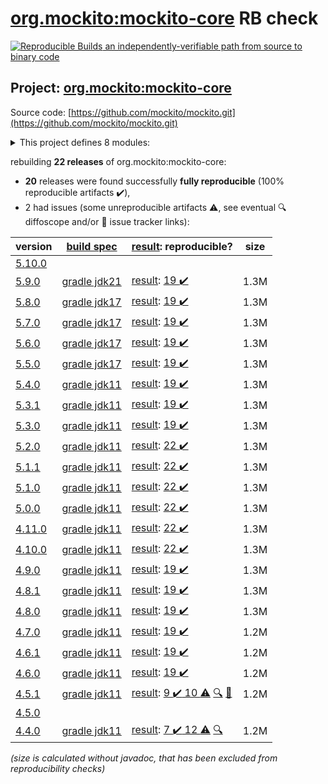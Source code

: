 [org.mockito:mockito-core](https://central.sonatype.com/artifact/org.mockito/mockito-core/versions) RB check
=======

[![Reproducible Builds](https://reproducible-builds.org/images/logos/rb.svg) an independently-verifiable path from source to binary code](https://reproducible-builds.org/)

## Project: [org.mockito:mockito-core](https://central.sonatype.com/artifact/org.mockito/mockito-core/versions)

Source code: [https://github.com/mockito/mockito.git](https://github.com/mockito/mockito.git)

<details><summary>This project defines 8 modules:</summary>

* [org.mockito:mockito-android](https://central.sonatype.com/artifact/org.mockito/mockito-android/5.9.0)
* [org.mockito:mockito-bom](https://central.sonatype.com/artifact/org.mockito/mockito-bom/5.9.0)
* [org.mockito:mockito-core](https://central.sonatype.com/artifact/org.mockito/mockito-core/5.9.0)
* [org.mockito:mockito-errorprone](https://central.sonatype.com/artifact/org.mockito/mockito-errorprone/5.9.0)
* [org.mockito:mockito-inline](https://central.sonatype.com/artifact/org.mockito/mockito-inline/5.9.0)
* [org.mockito:mockito-junit-jupiter](https://central.sonatype.com/artifact/org.mockito/mockito-junit-jupiter/5.9.0)
* [org.mockito:mockito-proxy](https://central.sonatype.com/artifact/org.mockito/mockito-proxy/5.9.0)
* [org.mockito:mockito-subclass](https://central.sonatype.com/artifact/org.mockito/mockito-subclass/5.9.0)
</details>

rebuilding **22 releases** of org.mockito:mockito-core:
- **20** releases were found successfully **fully reproducible** (100% reproducible artifacts :heavy_check_mark:),
- 2 had issues (some unreproducible artifacts :warning:, see eventual :mag: diffoscope and/or :memo: issue tracker links):

| version | [build spec](/BUILDSPEC.md) | [result](https://reproducible-builds.org/docs/jvm/): reproducible? | size |
| -- | --------- | ------ | -- |
| [5.10.0](https://central.sonatype.com/artifact/org.mockito/mockito-core/5.10.0/pom) | | | |
| [5.9.0](https://central.sonatype.com/artifact/org.mockito/mockito-core/5.9.0/pom) | [gradle jdk21](mockito-5.9.0.buildspec) | [result](mockito-core-5.9.0.buildinfo): [19 :heavy_check_mark: ](mockito-core-5.9.0.buildcompare) | 1.3M |
| [5.8.0](https://central.sonatype.com/artifact/org.mockito/mockito-core/5.8.0/pom) | [gradle jdk17](mockito-5.8.0.buildspec) | [result](mockito-core-5.8.0.buildinfo): [19 :heavy_check_mark: ](mockito-core-5.8.0.buildcompare) | 1.3M |
| [5.7.0](https://central.sonatype.com/artifact/org.mockito/mockito-core/5.7.0/pom) | [gradle jdk17](mockito-5.7.0.buildspec) | [result](mockito-core-5.7.0.buildinfo): [19 :heavy_check_mark: ](mockito-core-5.7.0.buildcompare) | 1.3M |
| [5.6.0](https://central.sonatype.com/artifact/org.mockito/mockito-core/5.6.0/pom) | [gradle jdk17](mockito-5.6.0.buildspec) | [result](mockito-core-5.6.0.buildinfo): [19 :heavy_check_mark: ](mockito-core-5.6.0.buildcompare) | 1.3M |
| [5.5.0](https://central.sonatype.com/artifact/org.mockito/mockito-core/5.5.0/pom) | [gradle jdk17](mockito-5.5.0.buildspec) | [result](mockito-core-5.5.0.buildinfo): [19 :heavy_check_mark: ](mockito-core-5.5.0.buildcompare) | 1.3M |
| [5.4.0](https://central.sonatype.com/artifact/org.mockito/mockito-core/5.4.0/pom) | [gradle jdk11](mockito-5.4.0.buildspec) | [result](mockito-core-5.4.0.buildinfo): [19 :heavy_check_mark: ](mockito-core-5.4.0.buildcompare) | 1.3M |
| [5.3.1](https://central.sonatype.com/artifact/org.mockito/mockito-core/5.3.1/pom) | [gradle jdk11](mockito-5.3.1.buildspec) | [result](mockito-core-5.3.1.buildinfo): [19 :heavy_check_mark: ](mockito-core-5.3.1.buildcompare) | 1.3M |
| [5.3.0](https://central.sonatype.com/artifact/org.mockito/mockito-core/5.3.0/pom) | [gradle jdk11](mockito-5.3.0.buildspec) | [result](mockito-core-5.3.0.buildinfo): [19 :heavy_check_mark: ](mockito-core-5.3.0.buildcompare) | 1.3M |
| [5.2.0](https://central.sonatype.com/artifact/org.mockito/mockito-core/5.2.0/pom) | [gradle jdk11](mockito-5.2.0.buildspec) | [result](mockito-core-5.2.0.buildinfo): [22 :heavy_check_mark: ](mockito-core-5.2.0.buildcompare) | 1.3M |
| [5.1.1](https://central.sonatype.com/artifact/org.mockito/mockito-core/5.1.1/pom) | [gradle jdk11](mockito-5.1.1.buildspec) | [result](mockito-core-5.1.1.buildinfo): [22 :heavy_check_mark: ](mockito-core-5.1.1.buildcompare) | 1.3M |
| [5.1.0](https://central.sonatype.com/artifact/org.mockito/mockito-core/5.1.0/pom) | [gradle jdk11](mockito-5.1.0.buildspec) | [result](mockito-core-5.1.0.buildinfo): [22 :heavy_check_mark: ](mockito-core-5.1.0.buildcompare) | 1.3M |
| [5.0.0](https://central.sonatype.com/artifact/org.mockito/mockito-core/5.0.0/pom) | [gradle jdk11](mockito-5.0.0.buildspec) | [result](mockito-core-5.0.0.buildinfo): [22 :heavy_check_mark: ](mockito-core-5.0.0.buildcompare) | 1.3M |
| [4.11.0](https://central.sonatype.com/artifact/org.mockito/mockito-core/4.11.0/pom) | [gradle jdk11](mockito-4.11.0.buildspec) | [result](mockito-core-4.11.0.buildinfo): [22 :heavy_check_mark: ](mockito-core-4.11.0.buildcompare) | 1.3M |
| [4.10.0](https://central.sonatype.com/artifact/org.mockito/mockito-core/4.10.0/pom) | [gradle jdk11](mockito-4.10.0.buildspec) | [result](mockito-core-4.10.0.buildinfo): [22 :heavy_check_mark: ](mockito-core-4.10.0.buildcompare) | 1.3M |
| [4.9.0](https://central.sonatype.com/artifact/org.mockito/mockito-core/4.9.0/pom) | [gradle jdk11](mockito-4.9.0.buildspec) | [result](mockito-core-4.9.0.buildinfo): [19 :heavy_check_mark: ](mockito-core-4.9.0.buildcompare) | 1.3M |
| [4.8.1](https://central.sonatype.com/artifact/org.mockito/mockito-core/4.8.1/pom) | [gradle jdk11](mockito-4.8.1.buildspec) | [result](mockito-core-4.8.1.buildinfo): [19 :heavy_check_mark: ](mockito-core-4.8.1.buildcompare) | 1.3M |
| [4.8.0](https://central.sonatype.com/artifact/org.mockito/mockito-core/4.8.0/pom) | [gradle jdk11](mockito-4.8.0.buildspec) | [result](mockito-core-4.8.0.buildinfo): [19 :heavy_check_mark: ](mockito-core-4.8.0.buildcompare) | 1.3M |
| [4.7.0](https://central.sonatype.com/artifact/org.mockito/mockito-core/4.7.0/pom) | [gradle jdk11](mockito-4.7.0.buildspec) | [result](mockito-core-4.7.0.buildinfo): [19 :heavy_check_mark: ](mockito-core-4.7.0.buildcompare) | 1.2M |
| [4.6.1](https://central.sonatype.com/artifact/org.mockito/mockito-core/4.6.1/pom) | [gradle jdk11](mockito-4.6.1.buildspec) | [result](mockito-core-4.6.1.buildinfo): [19 :heavy_check_mark: ](mockito-core-4.6.1.buildcompare) | 1.2M |
| [4.6.0](https://central.sonatype.com/artifact/org.mockito/mockito-core/4.6.0/pom) | [gradle jdk11](mockito-4.6.0.buildspec) | [result](mockito-core-4.6.0.buildinfo): [19 :heavy_check_mark: ](mockito-core-4.6.0.buildcompare) | 1.2M |
| [4.5.1](https://central.sonatype.com/artifact/org.mockito/mockito-core/4.5.1/pom) | [gradle jdk11](mockito-4.5.1.buildspec) | [result](mockito-core-4.5.1.buildinfo): [9 :heavy_check_mark:  10 :warning:](mockito-core-4.5.1.buildcompare) [:mag:](mockito-core-4.5.1.diffoscope) [:memo:](https://github.com/mockito/mockito/pull/2642) | 1.2M |
| [4.5.0](https://central.sonatype.com/artifact/org.mockito/mockito-core/4.5.0/pom) | | | |
| [4.4.0](https://central.sonatype.com/artifact/org.mockito/mockito-core/4.4.0/pom) | [gradle jdk11](mockito-4.4.0.buildspec) | [result](mockito-core-4.4.0.buildinfo): [7 :heavy_check_mark:  12 :warning:](mockito-core-4.4.0.buildcompare) [:mag:](mockito-core-4.4.0.diffoscope) | 1.2M |

<i>(size is calculated without javadoc, that has been excluded from reproducibility checks)</i>
